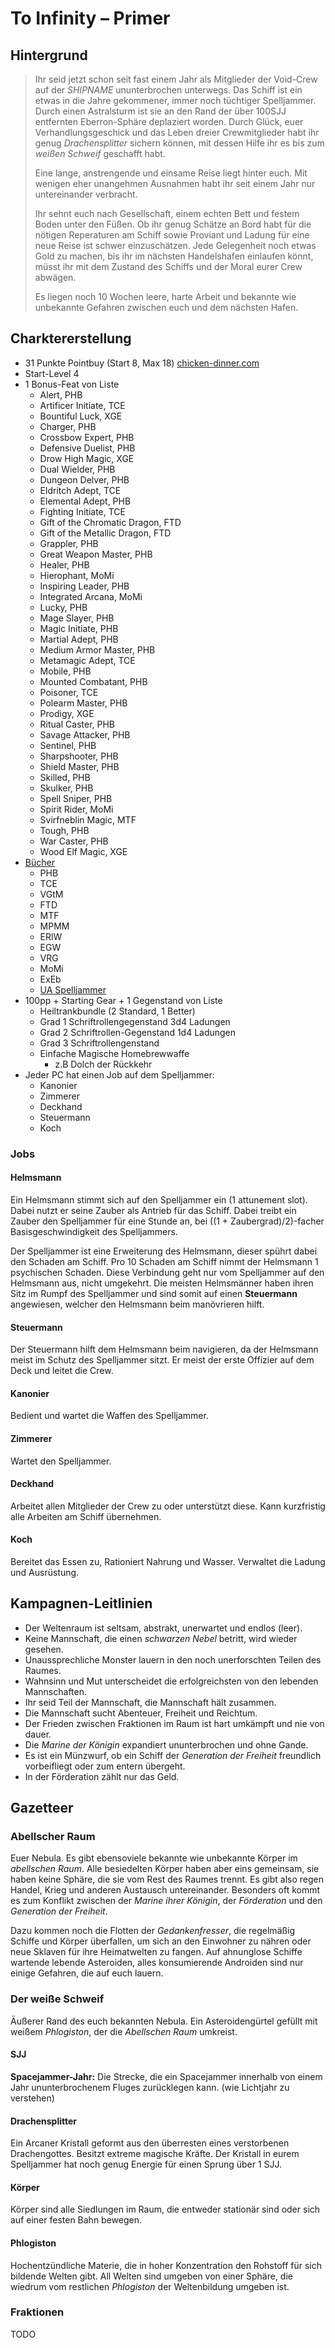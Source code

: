 # To Infinity – Primer

## Hintergrund

> Ihr seid jetzt schon seit fast einem Jahr als Mitglieder der Void-Crew auf der _SHIPNAME_ ununterbrochen unterwegs. Das Schiff ist ein etwas in die Jahre gekommener, immer noch tüchtiger Spelljammer. Durch einen Astralsturm ist sie an den Rand der über 100SJJ entfernten Eberron-Sphäre deplaziert worden. Durch Glück, euer Verhandlungsgeschick und das Leben dreier Crewmitglieder habt ihr genug _Drachensplitter_ sichern können, mit dessen Hilfe ihr es bis zum _weißen Schweif_ geschafft habt.
>
> Eine lange, anstrengende und einsame Reise liegt hinter euch. Mit wenigen eher unangehmen Ausnahmen habt ihr seit einem Jahr nur untereinander verbracht.
>
> Ihr sehnt euch nach Gesellschaft, einem echten Bett und festem Boden unter den Füßen. Ob ihr genug Schätze an Bord habt für die nötigen Reperaturen am Schiff sowie Proviant und Ladung für eine neue Reise ist schwer einzuschätzen. Jede Gelegenheit noch etwas Gold zu machen, bis ihr im nächsten Handelshafen einlaufen könnt, müsst ihr mit dem Zustand des Schiffs und der Moral eurer Crew abwägen.
>
> Es liegen noch 10 Wochen leere, harte Arbeit und bekannte wie unbekannte Gefahren zwischen euch und dem nächsten Hafen.

## Charktererstellung

- 31 Punkte Pointbuy (Start 8, Max 18) [chicken-dinner.com](chicken-dinner.com)
- Start-Level 4
- 1 Bonus-Feat von Liste
  - Alert, PHB
  - Artificer Initiate, TCE
  - Bountiful Luck, XGE
  - Charger, PHB
  - Crossbow Expert, PHB
  - Defensive Duelist, PHB
  - Drow High Magic, XGE
  - Dual Wielder, PHB
  - Dungeon Delver, PHB
  - Eldritch Adept, TCE
  - Elemental Adept, PHB
  - Fighting Initiate, TCE
  - Gift of the Chromatic Dragon, FTD
  - Gift of the Metallic Dragon, FTD
  - Grappler, PHB
  - Great Weapon Master, PHB
  - Healer, PHB
  - Hierophant, MoMi
  - Inspiring Leader, PHB
  - Integrated Arcana, MoMi
  - Lucky, PHB
  - Mage Slayer, PHB
  - Magic Initiate, PHB
  - Martial Adept, PHB
  - Medium Armor Master, PHB
  - Metamagic Adept, TCE
  - Mobile, PHB
  - Mounted Combatant, PHB
  - Poisoner, TCE
  - Polearm Master, PHB
  - Prodigy, XGE
  - Ritual Caster, PHB
  - Savage Attacker, PHB
  - Sentinel, PHB
  - Sharpshooter, PHB
  - Shield Master, PHB
  - Skilled, PHB
  - Skulker, PHB
  - Spell Sniper, PHB
  - Spirit Rider, MoMi
  - Svirfneblin Magic, MTF
  - Tough, PHB
  - War Caster, PHB
  - Wood Elf Magic, XGE
- [Bücher](5e.tools)
  - PHB
  - TCE
  - VGtM
  - FTD
  - MTF
  - MPMM
  - ERlW
  - EGW
  - VRG
  - MoMi
  - ExEb
  - [UA Spelljammer](https://media.wizards.com/2021/dnd/downloads/UA2021_TravelersoftheMultiverse.pdf)
- 100pp + Starting Gear + 1 Gegenstand von Liste
  - Heiltrankbundle (2 Standard, 1 Better)
  - Grad 1 Schriftrollengegenstand 3d4 Ladungen
  - Grad 2 Schriftrollen-Gegenstand 1d4 Ladungen
  - Grad 3 Schriftrollengenstand
  - Einfache Magische Homebrewwaffe
    - z.B Dolch der Rückkehr
- Jeder PC hat einen Job auf dem Spelljammer:
  - Kanonier
  - Zimmerer
  - Deckhand
  - Steuermann
  - Koch

### Jobs

#### Helmsmann

Ein Helmsmann stimmt sich auf den Spelljammer ein (1 attunement slot). Dabei nutzt er seine Zauber als Antrieb für das Schiff. Dabei treibt ein Zauber den Spelljammer für eine Stunde an, bei ((1 + Zaubergrad)/2)-facher Basisgeschwindigkeit des Spelljammers.

Der Spelljammer ist eine Erweiterung des Helmsmann, dieser spührt dabei den Schaden am Schiff. Pro 10 Schaden am Schiff nimmt der Helmsmann 1 psychischen Schaden. Diese Verbindung geht nur vom Spelljammer auf den Helmsmann aus, nicht umgekehrt. Die meisten Helmsmänner haben ihren Sitz im Rumpf des Spelljammer und sind somit auf einen **Steuermann** angewiesen, welcher den Helmsmann beim manövrieren hilft.

#### Steuermann

Der Steuermann hilft dem Helmsmann beim navigieren, da der Helmsmann meist im Schutz des Spelljammer sitzt. Er meist der erste Offizier auf dem Deck und leitet die Crew.

#### Kanonier

Bedient und wartet die Waffen des Spelljammer.

#### Zimmerer

Wartet den Spelljammer.

#### Deckhand

Arbeitet allen Mitglieder der Crew zu oder unterstützt diese. Kann kurzfristig alle Arbeiten am Schiff übernehmen.

#### Koch

Bereitet das Essen zu, Rationiert Nahrung und Wasser. Verwaltet die Ladung und Ausrüstung.



## Kampagnen-Leitlinien

- Der Weltenraum ist seltsam, abstrakt, unerwartet und endlos (leer).
- Keine Mannschaft, die einen _schwarzen Nebel_ betritt, wird wieder gesehen.
- Unaussprechliche Monster lauern in den noch unerforschten Teilen des Raumes.
- Wahnsinn und Mut unterscheidet die erfolgreichsten von den lebenden Mannschaften.
- Ihr seid Teil der Mannschaft, die Mannschaft hält zusammen.
- Die Mannschaft sucht Abenteuer, Freiheit und Reichtum.
- Der Frieden zwischen Fraktionen im Raum ist hart umkämpft und nie von dauer.
- Die _Marine der Königin_ expandiert ununterbrochen und ohne Gande.
- Es ist ein Münzwurf, ob ein Schiff der _Generation der Freiheit_ freundlich vorbeifliegt oder zum entern übergeht.
- In der Förderation zählt nur das Geld.

## Gazetteer

### Abellscher Raum

Euer Nebula. Es gibt ebensoviele bekannte wie unbekannte Körper im _abellschen Raum_. Alle besiedelten Körper haben aber eins gemeinsam, sie haben keine Sphäre, die sie vom Rest des Raumes trennt. Es gibt also regen Handel, Krieg und anderen Austausch untereinander. Besonders oft kommt es zum Konflikt zwischen der _Marine ihrer Königin_, der _Förderation_ und den _Generation der Freiheit_.

Dazu kommen noch die Flotten der _Gedankenfresser_, die regelmäßig Schiffe und Körper überfallen, um sich an den Einwohner zu nähren oder neue Sklaven für ihre Heimatwelten zu fangen.
Auf ahnunglose Schiffe wartende lebende Asteroiden, alles konsumierende Androiden sind nur einige Gefahren, die auf euch lauern.

### Der weiße Schweif

Äußerer Rand des euch bekannten Nebula. Ein Asteroidengürtel gefüllt mit weißem _Phlogiston_, der die _Abellschen Raum_ umkreist.

#### SJJ

**Spacejammer-Jahr:** Die Strecke, die ein Spacejammer innerhalb von einem Jahr ununterbrochenem Fluges zurücklegen kann. (wie Lichtjahr zu verstehen)

#### Drachensplitter

Ein Arcaner Kristall geformt aus den überresten eines verstorbenen Drachengottes. Besitzt extreme magische Kräfte. Der Kristall in eurem Spelljammer hat noch genug Energie für einen Sprung über 1 SJJ.

#### Körper

Körper sind alle Siedlungen im Raum, die entweder stationär sind oder sich auf einer festen Bahn bewegen.

#### Phlogiston

Hochentzündliche Materie, die in hoher Konzentration den Rohstoff für sich bildende Welten gibt.
All Welten sind umgeben von einer Sphäre, die wiedrum vom restlichen _Phlogiston_ der Weltenbildung umgeben ist.

### Fraktionen

TODO

